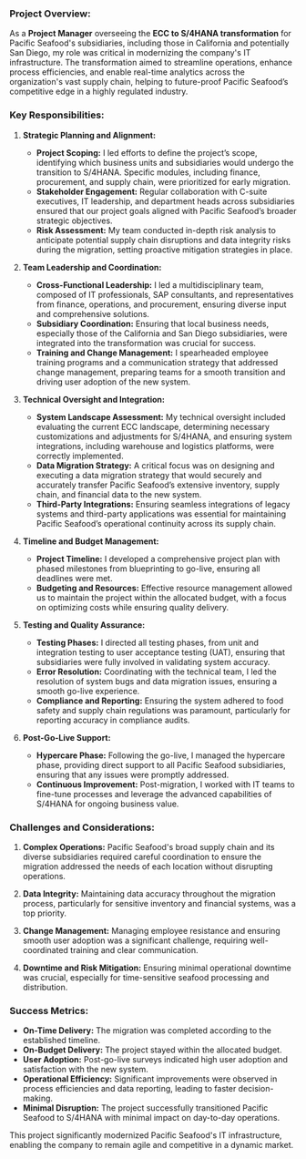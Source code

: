 ### **Project Overview:**

As a **Project Manager** overseeing the **ECC to S/4HANA transformation** for Pacific Seafood's subsidiaries, including those in California and potentially San Diego, my role was critical in modernizing the company's IT infrastructure. The transformation aimed to streamline operations, enhance process efficiencies, and enable real-time analytics across the organization's vast supply chain, helping to future-proof Pacific Seafood’s competitive edge in a highly regulated industry.

### **Key Responsibilities:**

1.  **Strategic Planning and Alignment:**
    
    *   **Project Scoping:** I led efforts to define the project’s scope, identifying which business units and subsidiaries would undergo the transition to S/4HANA. Specific modules, including finance, procurement, and supply chain, were prioritized for early migration.
    *   **Stakeholder Engagement:** Regular collaboration with C-suite executives, IT leadership, and department heads across subsidiaries ensured that our project goals aligned with Pacific Seafood’s broader strategic objectives.
    *   **Risk Assessment:** My team conducted in-depth risk analysis to anticipate potential supply chain disruptions and data integrity risks during the migration, setting proactive mitigation strategies in place.
2.  **Team Leadership and Coordination:**
    
    *   **Cross-Functional Leadership:** I led a multidisciplinary team, composed of IT professionals, SAP consultants, and representatives from finance, operations, and procurement, ensuring diverse input and comprehensive solutions.
    *   **Subsidiary Coordination:** Ensuring that local business needs, especially those of the California and San Diego subsidiaries, were integrated into the transformation was crucial for success.
    *   **Training and Change Management:** I spearheaded employee training programs and a communication strategy that addressed change management, preparing teams for a smooth transition and driving user adoption of the new system.
3.  **Technical Oversight and Integration:**
    
    *   **System Landscape Assessment:** My technical oversight included evaluating the current ECC landscape, determining necessary customizations and adjustments for S/4HANA, and ensuring system integrations, including warehouse and logistics platforms, were correctly implemented.
    *   **Data Migration Strategy:** A critical focus was on designing and executing a data migration strategy that would securely and accurately transfer Pacific Seafood’s extensive inventory, supply chain, and financial data to the new system.
    *   **Third-Party Integrations:** Ensuring seamless integrations of legacy systems and third-party applications was essential for maintaining Pacific Seafood’s operational continuity across its supply chain.
4.  **Timeline and Budget Management:**
    
    *   **Project Timeline:** I developed a comprehensive project plan with phased milestones from blueprinting to go-live, ensuring all deadlines were met.
    *   **Budgeting and Resources:** Effective resource management allowed us to maintain the project within the allocated budget, with a focus on optimizing costs while ensuring quality delivery.
5.  **Testing and Quality Assurance:**
    
    *   **Testing Phases:** I directed all testing phases, from unit and integration testing to user acceptance testing (UAT), ensuring that subsidiaries were fully involved in validating system accuracy.
    *   **Error Resolution:** Coordinating with the technical team, I led the resolution of system bugs and data migration issues, ensuring a smooth go-live experience.
    *   **Compliance and Reporting:** Ensuring the system adhered to food safety and supply chain regulations was paramount, particularly for reporting accuracy in compliance audits.
6.  **Post-Go-Live Support:**
    
    *   **Hypercare Phase:** Following the go-live, I managed the hypercare phase, providing direct support to all Pacific Seafood subsidiaries, ensuring that any issues were promptly addressed.
    *   **Continuous Improvement:** Post-migration, I worked with IT teams to fine-tune processes and leverage the advanced capabilities of S/4HANA for ongoing business value.

### **Challenges and Considerations:**

1.  **Complex Operations:** Pacific Seafood's broad supply chain and its diverse subsidiaries required careful coordination to ensure the migration addressed the needs of each location without disrupting operations.
    
2.  **Data Integrity:** Maintaining data accuracy throughout the migration process, particularly for sensitive inventory and financial systems, was a top priority.
    
3.  **Change Management:** Managing employee resistance and ensuring smooth user adoption was a significant challenge, requiring well-coordinated training and clear communication.
    
4.  **Downtime and Risk Mitigation:** Ensuring minimal operational downtime was crucial, especially for time-sensitive seafood processing and distribution.
    

### **Success Metrics:**

*   **On-Time Delivery:** The migration was completed according to the established timeline.
*   **On-Budget Delivery:** The project stayed within the allocated budget.
*   **User Adoption:** Post-go-live surveys indicated high user adoption and satisfaction with the new system.
*   **Operational Efficiency:** Significant improvements were observed in process efficiencies and data reporting, leading to faster decision-making.
*   **Minimal Disruption:** The project successfully transitioned Pacific Seafood to S/4HANA with minimal impact on day-to-day operations.

This project significantly modernized Pacific Seafood's IT infrastructure, enabling the company to remain agile and competitive in a dynamic market.
